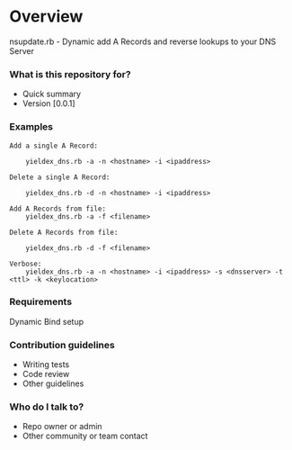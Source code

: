 # Overview

nsupdate.rb - Dynamic add A Records and reverse lookups to your DNS Server

### What is this repository for? 

* Quick summary
* Version [0.0.1]

### Examples 

    Add a single A Record:    
    
        yieldex_dns.rb -a -n <hostname> -i <ipaddress>

    Delete a single A Record: 
        
        yieldex_dns.rb -d -n <hostname> -i <ipaddress>

    Add A Records from file:    
        yieldex_dns.rb -a -f <filename>

    Delete A Records from file: 
    
        yieldex_dns.rb -d -f <filename>

    Verbose:            
        yieldex_dns.rb -a -n <hostname> -i <ipaddress> -s <dnsserver> -t <ttl> -k <keylocation>

### Requirements
Dynamic Bind setup

### Contribution guidelines ###

* Writing tests
* Code review
* Other guidelines

### Who do I talk to? ###

* Repo owner or admin
* Other community or team contact
